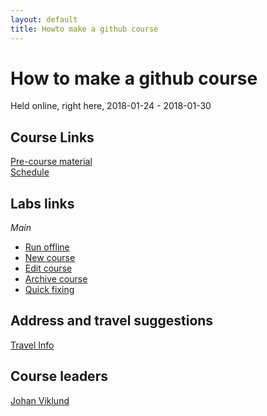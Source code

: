 ```yaml
---
layout: default
title: Howto make a github course
---
```


# How to make a github course
Held online, right here, 2018-01-24 - 2018-01-30


## Course Links
[Pre-course material](precourse)   
[Schedule](schedule)  


## Labs links

*Main*
* [Run offline](labs/run_offline)
* [New course](labs/new_course)
* [Edit course](labs/update_course)
* [Archive course](labs/archive_course)
* [Quick fixing](labs/quick_fix)



## Address and travel suggestions

[Travel Info](travel)  


## Course leaders

[Johan Viklund](http://nbis.se/about/staff/johan-viklund/)
